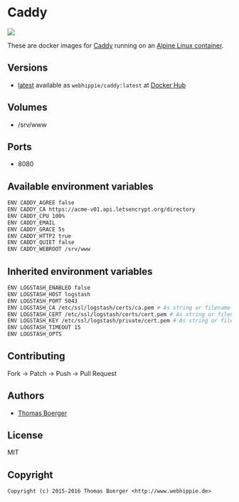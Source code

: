 # Caddy

[![](https://badge.imagelayers.io/webhippie/caddy:latest.svg)](https://imagelayers.io/?images=webhippie/caddy:latest 'Get your own badge on imagelayers.io')

These are docker images for [Caddy](https://caddyserver.com) running on an
[Alpine Linux container](https://registry.hub.docker.com/u/webhippie/alpine/).


## Versions

* [latest](https://github.com/dockhippie/caddy/tree/master)
  available as ```webhippie/caddy:latest``` at
  [Docker Hub](https://registry.hub.docker.com/u/webhippie/caddy/)


## Volumes

* /srv/www


## Ports

* 8080


## Available environment variables

```bash
ENV CADDY_AGREE false
ENV CADDY_CA https://acme-v01.api.letsencrypt.org/directory
ENV CADDY_CPU 100%
ENV CADDY_EMAIL
ENV CADDY_GRACE 5s
ENV CADDY_HTTP2 true
ENV CADDY_QUIET false
ENV CADDY_WEBROOT /srv/www
```


## Inherited environment variables

```bash
ENV LOGSTASH_ENABLED false
ENV LOGSTASH_HOST logstash
ENV LOGSTASH_PORT 5043
ENV LOGSTASH_CA /etc/ssl/logstash/certs/ca.pem # As string or filename
ENV LOGSTASH_CERT /etc/ssl/logstash/certs/cert.pem # As string or filename
ENV LOGSTASH_KEY /etc/ssl/logstash/private/cert.pem # As string or filename
ENV LOGSTASH_TIMEOUT 15
ENV LOGSTASH_OPTS
```


## Contributing

Fork -> Patch -> Push -> Pull Request


## Authors

* [Thomas Boerger](https://github.com/tboerger)


## License

MIT


## Copyright

```
Copyright (c) 2015-2016 Thomas Boerger <http://www.webhippie.de>
```

